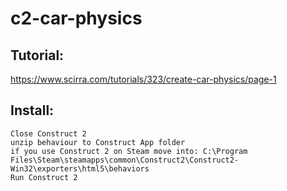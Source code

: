 # c2-car-physics

## Tutorial: 
https://www.scirra.com/tutorials/323/create-car-physics/page-1

## Install:
```
Close Construct 2
unzip behaviour to Construct App folder 
if you use Construct 2 on Steam move into: C:\Program Files\Steam\steamapps\common\Construct2\Construct2-Win32\exporters\html5\behaviors
Run Construct 2
```
